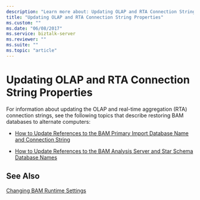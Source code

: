 ```yaml
---
description: "Learn more about: Updating OLAP and RTA Connection String Properties"
title: "Updating OLAP and RTA Connection String Properties"
ms.custom: ""
ms.date: "06/08/2017"
ms.service: biztalk-server
ms.reviewer: ""
ms.suite: ""
ms.topic: "article"
---
```

# Updating OLAP and RTA Connection String Properties
For information about updating the OLAP and real-time aggregation (RTA) connection strings, see the following topics that describe restoring BAM databases to alternate computers:  
  
-   [How to Update References to the BAM Primary Import Database Name and Connection String](../core/update-references-to-bam-primary-import-database-name-and-connection-string.md)  
  
-   [How to Update References to the BAM Analysis Server and Star Schema Database Names](../core/update-references-to-the-bam-analysis-server-and-star-schema-database-names.md)  
  
## See Also  
 [Changing BAM Runtime Settings](../core/changing-bam-runtime-settings.md)
